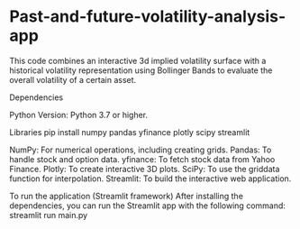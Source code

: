 # Past-and-future-volatility-analysis-app
This code combines an interactive 3d implied volatility surface with a historical volatility representation using Bollinger Bands to evaluate the overall volatility of a certain asset.

Dependencies

Python
Version: Python 3.7 or higher.

Libraries
pip install numpy pandas yfinance plotly scipy streamlit

NumPy: For numerical operations, including creating grids.
Pandas: To handle stock and option data.
yfinance: To fetch stock data from Yahoo Finance.
Plotly: To create interactive 3D plots.
SciPy: To use the griddata function for interpolation.
Streamlit: To build the interactive web application.

To run the application (Streamlit framework)
After installing the dependencies, you can run the Streamlit app with the following command:
streamlit run main.py
